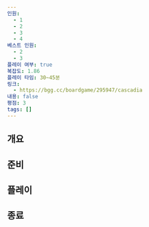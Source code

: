 ```yaml
---
인원:
  - 1
  - 2
  - 3
  - 4
베스트 인원:
  - 2
  - 3
플레이 여부: true
복잡도: 1.86
플레이 타임: 30~45분
링크:
  - https://bgg.cc/boardgame/295947/cascadia
내용: false
평점: 3
tags: []
---
```

## 개요
## 준비
## 플레이
## 종료